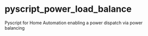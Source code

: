 # pyscript_power_load_balance
Pyscript for Home Automation enabling a power dispatch via power balancing

